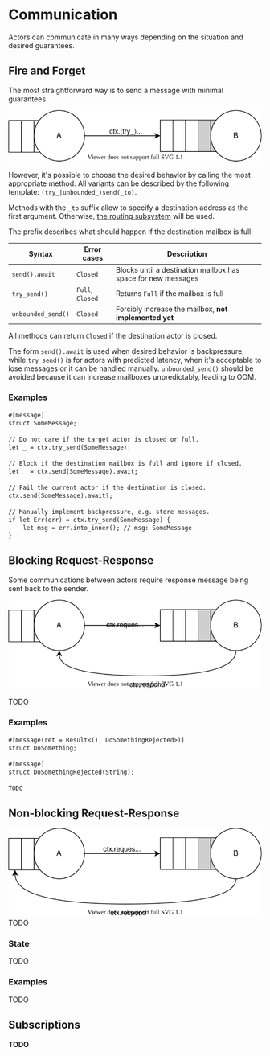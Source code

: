 # Communication

Actors can communicate in many ways depending on the situation and desired guarantees.

## Fire and Forget

The most straightforward way is to send a message with minimal guarantees.

![](assets/fire-and-forget.drawio.svg)

However, it's possible to choose the desired behavior by calling the most appropriate method. All variants can be described by the following template: `(try_|unbounded_)send(_to)`.

Methods with the `_to` suffix allow to specify a destination address as the first argument. Otherwise, [the routing subsystem][routing] will be used.

The prefix describes what should happen if the destination mailbox is full:

| Syntax             | Error cases      |  Description |
| ------------------ | ---------------- | ------------ |
| `send().await`     | `Closed`         | Blocks until a destination mailbox has space for new messages |
| `try_send()`       | `Full`, `Closed` | Returns `Full` if the mailbox is full |
| `unbounded_send()` | `Closed`         | Forcibly increase the mailbox, **not implemented yet** |

All methods can return `Closed` if the destination actor is closed.

The form `send().await` is used when desired behavior is backpressure, while `try_send()` is for actors with predicted latency, when it's acceptable to lose messages or it can be handled manually. `unbounded_send()` should be avoided because it can increase mailboxes unpredictably, leading to OOM.

### Examples

```rust,ignore
#[message]
struct SomeMessage;

// Do not care if the target actor is closed or full.
let _ = ctx.try_send(SomeMessage);

// Block if the destination mailbox is full and ignore if closed.
let _ = ctx.send(SomeMessage).await;

// Fail the current actor if the destination is closed.
ctx.send(SomeMessage).await?;

// Manually implement backpressure, e.g. store messages.
if let Err(err) = ctx.try_send(SomeMessage) {
    let msg = err.into_inner(); // msg: SomeMessage
}
```

## Blocking Request-Response

Some communications between actors require response message being sent back to the sender.

![](assets/blocking-request.drawio.svg)

TODO

### Examples

```rust,ignore
#[message(ret = Result<(), DoSomethingRejected>)]
struct DoSomething;

#[message]
struct DoSomethingRejected(String);

TODO
```

## Non-blocking Request-Response

![](assets/non-blocking-request.drawio.svg)
TODO

### State

TODO

### Examples

TODO

## Subscriptions

**TODO**


[routing]: ./ch04-01-routing.html
